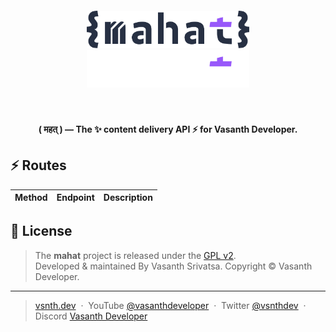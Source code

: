 <h5 align="center">
    <a href="https://api.vsnth.dev#gh-light-mode-only" target="_blank" rel="noopener">
        <img src="https://raw.githubusercontent.com/vsnthdev/mahat/designs/renders/logo_dark.svg" alt="mahat" height="60">
    </a>
    <a href="https://api.vsnth.dev#gh-dark-mode-only" target="_blank" rel="noopener">
        <img src="https://raw.githubusercontent.com/vsnthdev/mahat/designs/renders/logo_light.svg" alt="mahat" height="60">
    </a>
</h5>

<br>

<p align="center"><strong>( महत् ) — The ✨ content delivery API ⚡️ for Vasanth Developer.</strong></p>

## ⚡️ Routes
| Method | Endpoint | Description |
|-|-|-|
<!-- {routes} -->

## 📰 License
> The **mahat** project is released under the [GPL v2](LICENSE.md). <br> Developed &amp; maintained By Vasanth Srivatsa. Copyright <!-- {year} --> © Vasanth Developer.
<hr>

> <a href="https://vsnth.dev" target="_blank" rel="noopener">vsnth.dev</a> &nbsp;&middot;&nbsp;
> YouTube <a href="https://vas.cx/videos" target="_blank" rel="noopener">@vasanthdeveloper</a> &nbsp;&middot;&nbsp;
> Twitter <a href="https://vas.cx/twitter" target="_blank" rel="noopener">@vsnthdev</a> &nbsp;&middot;&nbsp;
> Discord <a href="https://vas.cx/discord" target="_blank" rel="noopener">Vasanth Developer</a>
